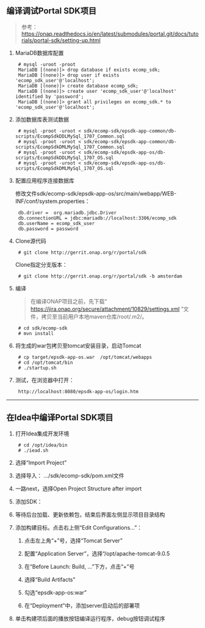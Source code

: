## 编译调试Portal SDK项目

> 参考： https://onap.readthedocs.io/en/latest/submodules/portal.git/docs/tutorials/portal-sdk/setting-up.html

1. MariaDB数据库配置

        # mysql -uroot -proot
        MariaDB [(none)]> drop database if exists ecomp_sdk;
        MariaDB [(none)]> drop user if exists 'ecomp_sdk_user'@'localhost';
        MariaDB [(none)]> create database ecomp_sdk;
        MariaDB [(none)]> create user 'ecomp_sdk_user'@'localhost' identified by 'password';
        MariaDB [(none)]> grant all privileges on ecomp_sdk.* to 'ecomp_sdk_user'@'localhost';

2. 添加数据库表测试数据

        # mysql -proot -uroot < sdk/ecomp-sdk/epsdk-app-common/db-scripts/EcompSdkDDLMySql_1707_Common.sql
        # mysql -proot -uroot < sdk/ecomp-sdk/epsdk-app-common/db-scripts/EcompSdkDMLMySql_1707_Common.sql
        # mysql -proot -uroot < sdk/ecomp-sdk/epsdk-app-os/db-scripts/EcompSdkDDLMySql_1707_OS.sql
        # mysql -proot -uroot < sdk/ecomp-sdk/epsdk-app-os/db-scripts/EcompSdkDMLMySql_1707_OS.sql

3. 配置应用程序连接数据库

    修改文件sdk/ecomp-sdk/epsdk-app-os/src/main/webapp/WEB-INF/conf/system.properties：

        db.driver =  org.mariadb.jdbc.Driver
        db.connectionURL = jdbc:mariadb://localhost:3306/ecomp_sdk
        db.userName = ecomp_sdk_user
        db.password = password

4. Clone源代码

        # git clone http://gerrit.onap.org/r/portal/sdk 
        
    Clone指定分支版本：
    
        # git clone http://gerrit.onap.org/r/portal/sdk -b amsterdam

5. 编译
    
    >在编译ONAP项目之前，先下载“ https://jira.onap.org/secure/attachment/10829/settings.xml ”文件，拷贝至当前用户本地maven仓库/root/.m2/。
    
        # cd sdk/ecomp-sdk
        # mvn install

6. 将生成的war包拷贝至tomcat安装目录，启动Tomcat

        # cp target/epsdk-app-os.war  /opt/tomcat/webapps
        # cd /opt/tomcat/bin
        # ./startup.sh

7. 测试，在浏览器中打开：

        http://localhost:8080/epsdk-app-os/login.htm



---

## 在Idea中编译Portal SDK项目

1. 打开Idea集成开发环境

        # cd /opt/idea/bin
        # ./iead.sh

2. 选择“Import Project”
	
3. 选择导入： .../sdk/ecomp-sdk/pom.xml文件

4. 一路next，选择Open Project Structure after import

5. 添加SDK：

6. 等待后台加载、更新依赖包，结束后界面左侧显示项目目录结构

7. 添加构建目标。点击右上侧“Edit Configurations...”：

    1. 点击左上角“+”号，选择“Tomcat Server”

    2. 配置“Application Server”，选择“/opt/apache-tomcat-9.0.5

    3. 在“Before Launch: Build, ...”下方，点击“+”号

    4. 选择“Build Artifacts”

    5. 勾选“epsdk-app-os:war”

    6. 在“Deployment”中，添加server启动后的部署项

8. 单击构建项后面的播放按钮编译运行程序，debug按钮调试程序

